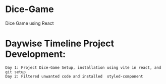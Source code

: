# Dice-Game
Dice Game using React

# Daywise Timeline Project Development:
    Day 1: Project Dice-Game Setup, installation using vite in react, and git setup
    Day 2: Filtered unwanted code and installed  styled-component

